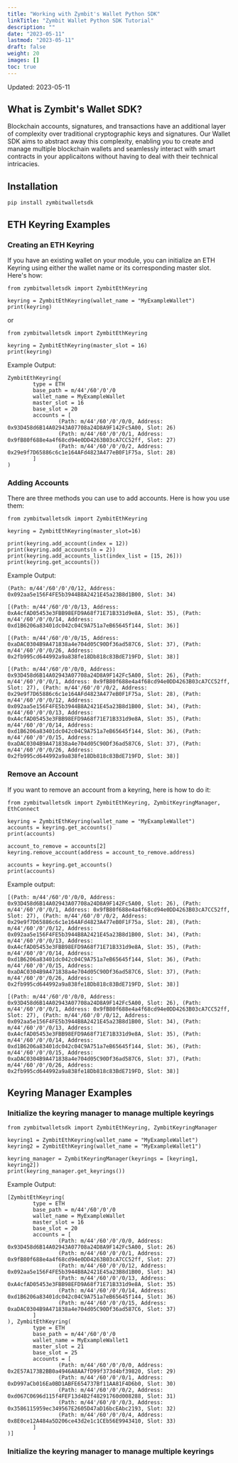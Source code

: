 ```yaml
---
title: "Working with Zymbit's Wallet Python SDK"
linkTitle: "Zymbit Wallet Python SDK Tutorial"
description: ""
date: "2023-05-11"
lastmod: "2023-05-11"
draft: false
weight: 20
images: []
toc: true
---
```

Updated: 2023-05-11

## What is Zymbit's Wallet SDK?

Blockchain accounts, signatures, and transactions have an additional layer of complexity over traditional cryptographic keys and signatures. Our Wallet SDK aims to abstract away this complexity, enabling you to create and manage multiple blockchain wallets and seamlessly interact with smart contracts in your applicaitons without having to deal with their technical intricacies.

## Installation

```
pip install zymbitwalletsdk
```

## ETH Keyring Examples

### Creating an ETH Keyring 

If you have an existing wallet on your module, you can initialize an ETH Keyring using either the wallet name or its corresponding master slot. Here's how:

```
from zymbitwalletsdk import ZymbitEthKeyring

keyring = ZymbitEthKeyring(wallet_name = "MyExampleWallet")
print(keyring)
```

or

```
from zymbitwalletsdk import ZymbitEthKeyring

keyring = ZymbitEthKeyring(master_slot = 16)
print(keyring)
```

Example Output:

```
ZymbitEthKeyring(
        type = ETH
        base_path = m/44'/60'/0'/0
        wallet_name = MyExampleWallet
        master_slot = 16
        base_slot = 20
        accounts = [
                (Path: m/44'/60'/0'/0/0, Address: 0x93D458d6B14A02943A07708a24D8A9F142Fc5A00, Slot: 26)
                (Path: m/44'/60'/0'/0/1, Address: 0x9fB80f688e4a4f68cd94e0DD4263B03cA7CC52ff, Slot: 27)
                (Path: m/44'/60'/0'/0/2, Address: 0x29e9f7D65886c6c1e164AFd4823A477eB0F1F75a, Slot: 28)
        ]
)
```

### Adding Accounts

There are three methods you can use to add accounts. Here is how you use them:

```
from zymbitwalletsdk import ZymbitEthKeyring

keyring = ZymbitEthKeyring(master_slot=16)

print(keyring.add_account(index = 12))
print(keyring.add_accounts(n = 2))
print(keyring.add_accounts_list(index_list = [15, 26]))
print(keyring.get_accounts())
```

Example Output:

```
(Path: m/44'/60'/0'/0/12, Address: 0x092aa5e156F4FE5b3944B8A2421E45a23B8d1B00, Slot: 34)

[(Path: m/44'/60'/0'/0/13, Address: 0xA4cfAD05453e3FBB98EFD9A68f71E71B331d9e8A, Slot: 35), (Path: m/44'/60'/0'/0/14, Address: 0xd1B6206a83401dc042c04C9A751a7eB65645f144, Slot: 36)]

[(Path: m/44'/60'/0'/0/15, Address: 0xaDAC0304B9A471838a4e704d05C90Df36ad587C6, Slot: 37), (Path: m/44'/60'/0'/0/26, Address: 0x2fb995cd644992a9a838fe18Db818c83BdE719FD, Slot: 38)]

[(Path: m/44'/60'/0'/0/0, Address: 0x93D458d6B14A02943A07708a24D8A9F142Fc5A00, Slot: 26), (Path: m/44'/60'/0'/0/1, Address: 0x9fB80f688e4a4f68cd94e0DD4263B03cA7CC52ff, Slot: 27), (Path: m/44'/60'/0'/0/2, Address: 0x29e9f7D65886c6c1e164AFd4823A477eB0F1F75a, Slot: 28), (Path: m/44'/60'/0'/0/12, Address: 0x092aa5e156F4FE5b3944B8A2421E45a23B8d1B00, Slot: 34), (Path: m/44'/60'/0'/0/13, Address: 0xA4cfAD05453e3FBB98EFD9A68f71E71B331d9e8A, Slot: 35), (Path: m/44'/60'/0'/0/14, Address: 0xd1B6206a83401dc042c04C9A751a7eB65645f144, Slot: 36), (Path: m/44'/60'/0'/0/15, Address: 0xaDAC0304B9A471838a4e704d05C90Df36ad587C6, Slot: 37), (Path: m/44'/60'/0'/0/26, Address: 0x2fb995cd644992a9a838fe18Db818c83BdE719FD, Slot: 38)]
```

### Remove an Account

If you want to remove an account from a keyring, here is how to do it:

```
from zymbitwalletsdk import ZymbitEthKeyring, ZymbitKeyringManager, EthConnect

keyring = ZymbitEthKeyring(wallet_name = "MyExampleWallet")
accounts = keyring.get_accounts()
print(accounts)

account_to_remove = accounts[2]
keyring.remove_account(address = account_to_remove.address)

accounts = keyring.get_accounts()
print(accounts)
```

Example output:

```
[(Path: m/44'/60'/0'/0/0, Address: 0x93D458d6B14A02943A07708a24D8A9F142Fc5A00, Slot: 26), (Path: m/44'/60'/0'/0/1, Address: 0x9fB80f688e4a4f68cd94e0DD4263B03cA7CC52ff, Slot: 27), (Path: m/44'/60'/0'/0/2, Address: 0x29e9f7D65886c6c1e164AFd4823A477eB0F1F75a, Slot: 28), (Path: m/44'/60'/0'/0/12, Address: 0x092aa5e156F4FE5b3944B8A2421E45a23B8d1B00, Slot: 34), (Path: m/44'/60'/0'/0/13, Address: 0xA4cfAD05453e3FBB98EFD9A68f71E71B331d9e8A, Slot: 35), (Path: m/44'/60'/0'/0/14, Address: 0xd1B6206a83401dc042c04C9A751a7eB65645f144, Slot: 36), (Path: m/44'/60'/0'/0/15, Address: 0xaDAC0304B9A471838a4e704d05C90Df36ad587C6, Slot: 37), (Path: m/44'/60'/0'/0/26, Address: 0x2fb995cd644992a9a838fe18Db818c83BdE719FD, Slot: 38)]

[(Path: m/44'/60'/0'/0/0, Address: 0x93D458d6B14A02943A07708a24D8A9F142Fc5A00, Slot: 26), (Path: m/44'/60'/0'/0/1, Address: 0x9fB80f688e4a4f68cd94e0DD4263B03cA7CC52ff, Slot: 27), (Path: m/44'/60'/0'/0/12, Address: 0x092aa5e156F4FE5b3944B8A2421E45a23B8d1B00, Slot: 34), (Path: m/44'/60'/0'/0/13, Address: 0xA4cfAD05453e3FBB98EFD9A68f71E71B331d9e8A, Slot: 35), (Path: m/44'/60'/0'/0/14, Address: 0xd1B6206a83401dc042c04C9A751a7eB65645f144, Slot: 36), (Path: m/44'/60'/0'/0/15, Address: 0xaDAC0304B9A471838a4e704d05C90Df36ad587C6, Slot: 37), (Path: m/44'/60'/0'/0/26, Address: 0x2fb995cd644992a9a838fe18Db818c83BdE719FD, Slot: 38)]
```

## Keyring Manager Examples

### Initialize the keyring manager to manage multiple keyrings

```
from zymbitwalletsdk import ZymbitEthKeyring, ZymbitKeyringManager

keyring1 = ZymbitEthKeyring(wallet_name = "MyExampleWallet")
keyring2 = ZymbitEthKeyring(wallet_name = "MyExampleWallet1")

keyring_manager = ZymbitKeyringManager(keyrings = [keyring1, keyring2])
print(keyring_manager.get_keyrings())
```

Example Output:

```
[ZymbitEthKeyring(
        type = ETH
        base_path = m/44'/60'/0'/0
        wallet_name = MyExampleWallet
        master_slot = 16
        base_slot = 20
        accounts = [
                (Path: m/44'/60'/0'/0/0, Address: 0x93D458d6B14A02943A07708a24D8A9F142Fc5A00, Slot: 26)
                (Path: m/44'/60'/0'/0/1, Address: 0x9fB80f688e4a4f68cd94e0DD4263B03cA7CC52ff, Slot: 27)
                (Path: m/44'/60'/0'/0/12, Address: 0x092aa5e156F4FE5b3944B8A2421E45a23B8d1B00, Slot: 34)
                (Path: m/44'/60'/0'/0/13, Address: 0xA4cfAD05453e3FBB98EFD9A68f71E71B331d9e8A, Slot: 35)
                (Path: m/44'/60'/0'/0/14, Address: 0xd1B6206a83401dc042c04C9A751a7eB65645f144, Slot: 36)
                (Path: m/44'/60'/0'/0/15, Address: 0xaDAC0304B9A471838a4e704d05C90Df36ad587C6, Slot: 37)
        ]
), ZymbitEthKeyring(
        type = ETH
        base_path = m/44'/60'/0'/0
        wallet_name = MyExampleWallet1
        master_slot = 21
        base_slot = 25
        accounts = [
                (Path: m/44'/60'/0'/0/0, Address: 0x2E57A173B2BB0a4946A8AA7fD99f373d4bf39820, Slot: 29)
                (Path: m/44'/60'/0'/0/1, Address: 0xD997aCb016Ea0BD1ABFE654737Bf11AA81F4D6b0, Slot: 30)
                (Path: m/44'/60'/0'/0/2, Address: 0xd067C0696d115f4FEF13d4B2f48291760d008288, Slot: 31)
                (Path: m/44'/60'/0'/0/3, Address: 0x3586115959ec349567E2605D47aD16bcEAbc2193, Slot: 32)
                (Path: m/44'/60'/0'/0/4, Address: 0x8E0ce12A484a5D206ce43d2e1c1CEb56E9943410, Slot: 33)
        ]
)]
```

### Initialize the keyring manager to manage multiple keyrings